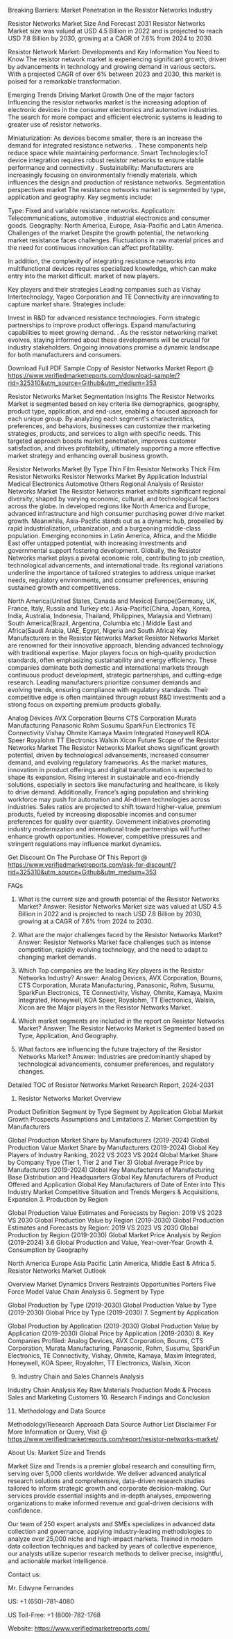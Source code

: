 Breaking Barriers: Market Penetration in the Resistor Networks Industry


Resistor Networks Market Size And Forecast 2031
Resistor Networks Market size was valued at USD 4.5 Billion in 2022 and is projected to reach USD 7.8 Billion by 2030, growing at a CAGR of 7.6% from 2024 to 2030.

Resistor Network Market: Developments and Key Information You Need to Know
The resistor network market is experiencing significant growth, driven by advancements in technology and growing demand in various sectors. With a projected CAGR of over 6% between 2023 and 2030, this market is poised for a remarkable transformation.

Emerging Trends Driving Market Growth
One of the major factors Influencing the resistor networks market is the increasing adoption of electronic devices in the consumer electronics and automotive industries. The search for more compact and efficient electronic systems is leading to greater use of resistor networks.

Miniaturization: As devices become smaller, there is an increase the demand for integrated resistance networks. . These components help reduce space while maintaining performance.
Smart Technologies:IoT device integration requires robust resistor networks to ensure stable performance and connectivity .
Sustainability: Manufacturers are increasingly focusing on environmentally friendly materials, which influences the design and production of resistance networks.
Segmentation perspectives market
The resistance networks market is segmented by type, application and geography. Key segments include:

Type: Fixed and variable resistance networks.
Application: Telecommunications, automotive , industrial electronics and consumer goods.
Geography: North America, Europe, Asia-Pacific and Latin America.
Challenges of the market
Despite the growth potential, the networking market resistance faces challenges. Fluctuations in raw material prices and the need for continuous innovation can affect profitability.

In addition, the complexity of integrating resistance networks into multifunctional devices requires specialized knowledge, which can make entry into the market difficult. market of new players.

Key players and their strategies
Leading companies such as Vishay Intertechnology, Yageo Corporation and TE Connectivity are innovating to capture market share. Strategies include:

Invest in R&D for advanced resistance technologies.
Form strategic partnerships to improve product offerings.
Expand manufacturing capabilities to meet growing demand. .
As the resistor networking market evolves, staying informed about these developments will be crucial for industry stakeholders. Ongoing innovations promise a dynamic landscape for both manufacturers and consumers.

Download Full PDF Sample Copy of Resistor Networks Market Report @ https://www.verifiedmarketreports.com/download-sample/?rid=325310&utm_source=Github&utm_medium=353

Resistor Networks Market Segmentation Insights
The Resistor Networks Market is segmented based on key criteria like demographics, geography, product type, application, and end-user, enabling a focused approach for each unique group. By analyzing each segment's characteristics, preferences, and behaviors, businesses can customize their marketing strategies, products, and services to align with specific needs. This targeted approach boosts market penetration, improves customer satisfaction, and drives profitability, ultimately supporting a more effective market strategy and enhancing overall business growth.

Resistor Networks Market By Type
Thin Film Resistor Networks
Thick Film Resistor Networks
Resistor Networks Market By Application
Industrial
Medical
Electronics
Automotive
Others
Regional Analysis of Resistor Networks Market
The Resistor Networks market exhibits significant regional diversity, shaped by varying economic, cultural, and technological factors across the globe. In developed regions like North America and Europe, advanced infrastructure and high consumer purchasing power drive market growth. Meanwhile, Asia-Pacific stands out as a dynamic hub, propelled by rapid industrialization, urbanization, and a burgeoning middle-class population. Emerging economies in Latin America, Africa, and the Middle East offer untapped potential, with increasing investments and governmental support fostering development. Globally, the Resistor Networks market plays a pivotal economic role, contributing to job creation, technological advancements, and international trade. Its regional variations underline the importance of tailored strategies to address unique market needs, regulatory environments, and consumer preferences, ensuring sustained growth and competitiveness.

North America(United States, Canada and Mexico)
Europe(Germany, UK, France, Italy, Russia and Turkey etc.)
Asia-Pacific(China, Japan, Korea, India, Australia, Indonesia, Thailand, Philippines, Malaysia and Vietnam)
South America(Brazil, Argentina, Columbia etc.)
Middle East and Africa(Saudi Arabia, UAE, Egypt, Nigeria and South Africa)
Key Manufacturers in the Resistor Networks Market
Resistor Networks Market are renowned for their innovative approach, blending advanced technology with traditional expertise. Major players focus on high-quality production standards, often emphasizing sustainability and energy efficiency. These companies dominate both domestic and international markets through continuous product development, strategic partnerships, and cutting-edge research. Leading manufacturers prioritize consumer demands and evolving trends, ensuring compliance with regulatory standards. Their competitive edge is often maintained through robust R&D investments and a strong focus on exporting premium products globally.

Analog Devices
AVX Corporation
Bourns
CTS Corporation
Murata Manufacturing
Panasonic
Rohm
Susumu
SparkFun Electronics
TE Connectivity
Vishay
Ohmite
Kamaya
Maxim Integrated
Honeywell
KOA Speer
Royalohm
TT Electronics
Walsin
Xicon
Future Scope of the Resistor Networks Market
The Resistor Networks Market shows significant growth potential, driven by technological advancements, increased consumer demand, and evolving regulatory frameworks. As the market matures, innovation in product offerings and digital transformation is expected to shape its expansion. Rising interest in sustainable and eco-friendly solutions, especially in sectors like manufacturing and healthcare, is likely to drive demand. Additionally, France’s aging population and shrinking workforce may push for automation and AI-driven technologies across industries. Sales ratios are projected to shift toward higher-value, premium products, fueled by increasing disposable incomes and consumer preferences for quality over quantity. Government initiatives promoting industry modernization and international trade partnerships will further enhance growth opportunities. However, competitive pressures and stringent regulations may influence market dynamics.

Get Discount On The Purchase Of This Report @ https://www.verifiedmarketreports.com/ask-for-discount/?rid=325310&utm_source=Github&utm_medium=353

FAQs
1. What is the current size and growth potential of the Resistor Networks Market?
Answer: Resistor Networks Market size was valued at USD 4.5 Billion in 2022 and is projected to reach USD 7.8 Billion by 2030, growing at a CAGR of 7.6% from 2024 to 2030.

2. What are the major challenges faced by the Resistor Networks Market?
Answer: Resistor Networks Market face challenges such as intense competition, rapidly evolving technology, and the need to adapt to changing market demands.

3. Which Top companies are the leading Key players in the Resistor Networks Industry?
Answer: Analog Devices, AVX Corporation, Bourns, CTS Corporation, Murata Manufacturing, Panasonic, Rohm, Susumu, SparkFun Electronics, TE Connectivity, Vishay, Ohmite, Kamaya, Maxim Integrated, Honeywell, KOA Speer, Royalohm, TT Electronics, Walsin, Xicon are the Major players in the Resistor Networks Market.

4. Which market segments are included in the report on Resistor Networks Market?
Answer: The Resistor Networks Market is Segmented based on Type, Application, And Geography.

5. What factors are influencing the future trajectory of the Resistor Networks Market?
Answer: Industries are predominantly shaped by technological advancements, consumer preferences, and regulatory changes.

Detailed TOC of Resistor Networks Market Research Report, 2024-2031
1. Resistor Networks Market Overview

Product Definition
Segment by Type
Segment by Application
Global Market Growth Prospects
Assumptions and Limitations
2. Market Competition by Manufacturers

Global Production Market Share by Manufacturers (2019-2024)
Global Production Value Market Share by Manufacturers (2019-2024)
Global Key Players of Industry Ranking, 2022 VS 2023 VS 2024
Global Market Share by Company Type (Tier 1, Tier 2 and Tier 3)
Global Average Price by Manufacturers (2019-2024)
Global Key Manufacturers of Manufacturing Base Distribution and Headquarters
Global Key Manufacturers of Product Offered and Application
Global Key Manufacturers of Date of Enter into This Industry
Market Competitive Situation and Trends
Mergers & Acquisitions, Expansion
3. Production by Region

Global Production Value Estimates and Forecasts by Region: 2019 VS 2023 VS 2030
Global Production Value by Region (2019-2030)
Global Production Estimates and Forecasts by Region: 2019 VS 2023 VS 2030
Global Production by Region (2019-2030)
Global Market Price Analysis by Region (2019-2024) 3.6 Global Production and Value, Year-over-Year Growth
4. Consumption by Geography

North America
Europe
Asia Pacific
Latin America, Middle East & Africa
5. Resistor Networks Market Outlook

Overview
Market Dynamics
Drivers
Restraints
Opportunities
Porters Five Force Model
Value Chain Analysis 
6. Segment by Type

Global Production by Type (2019-2030)
Global Production Value by Type (2019-2030)
Global Price by Type (2019-2030)
7. Segment by Application

Global Production by Application (2019-2030)
Global Production Value by Application (2019-2030)
Global Price by Application (2019-2030)
8. Key Companies Profiled: Analog Devices, AVX Corporation, Bourns, CTS Corporation, Murata Manufacturing, Panasonic, Rohm, Susumu, SparkFun Electronics, TE Connectivity, Vishay, Ohmite, Kamaya, Maxim Integrated, Honeywell, KOA Speer, Royalohm, TT Electronics, Walsin, Xicon

9. Industry Chain and Sales Channels Analysis

Industry Chain Analysis
Key Raw Materials
Production Mode & Process
Sales and Marketing
Customers
10. Research Findings and Conclusion

11. Methodology and Data Source

Methodology/Research Approach
Data Source
Author List
Disclaimer
For More Information or Query, Visit @ https://www.verifiedmarketreports.com/report/resistor-networks-market/

About Us: Market Size and Trends

Market Size and Trends is a premier global research and consulting firm, serving over 5,000 clients worldwide. We deliver advanced analytical research solutions and comprehensive, data-driven research studies tailored to inform strategic growth and corporate decision-making. Our services provide essential insights and in-depth analyses, empowering organizations to make informed revenue and goal-driven decisions with confidence.

Our team of 250 expert analysts and SMEs specializes in advanced data collection and governance, applying industry-leading methodologies to analyze over 25,000 niche and high-impact markets. Trained in modern data collection techniques and backed by years of collective experience, our analysts utilize superior research methods to deliver precise, insightful, and actionable market intelligence.

Contact us:

Mr. Edwyne Fernandes

US: +1 (650)-781-4080

US Toll-Free: +1 (800)-782-1768

Website: https://www.verifiedmarketreports.com/
